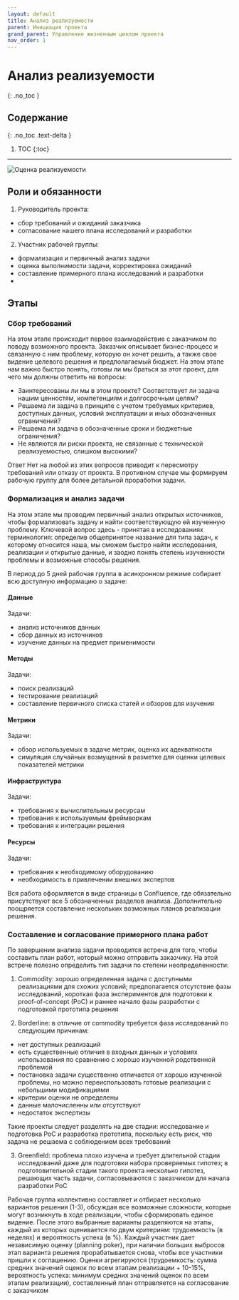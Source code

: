 ```yaml
---
layout: default
title: Анализ реализуемости
parent: Инициация проекта
grand_parent: Управление жизненным циклом проекта
nav_order: 1
---
```


# Анализ реализуемости
{: .no_toc }

## Содержание
{: .no_toc .text-delta }

1. TOC
{:toc}

---

![Оценка реализуемости](/READ-framework/assets/solvability_estimation.png)

## Роли и обязанности

1. Руководитель проекта:
 - сбор требований и ожиданий заказчика
 - согласование нашего плана исследований и разработки

2. Участник рабочей группы:
 - формализация и первичный анализ задачи
 - оценка выполнимости задачи, корректировка ожиданий
 - составление примерного плана исследований и разработки
 - 

## Этапы


### Сбор требований

На этом этапе происходит первое взаимодействие с заказчиком по поводу возможного проекта. Заказчик описывает бизнес-процесс и связанную с ним проблему, которую он хочет решить, а также свое видение целевого решения и предполагаемый бюджет. На этом этапе нам важно быстро понять, готовы ли мы браться за этот проект, для чего мы должны ответить на вопросы:

 - Заинтересованы ли мы в этом проекте? Соответствует ли задача нашим ценностям, компетенциям и долгосрочным целям?
 - Решаема ли задача в принципе с учетом требуемых критериев, доступных данных, условий эксплуатации и иных обозначенных ограничений?
 - Решаема ли задача в обозначенные сроки и бюджетные ограничения?
 - Не являются ли риски проекта, не связанные с технической реализуемостью, слишком высокими?

Ответ Нет на любой из этих вопросов приводит к пересмотру требований или отказу от проекта. В противном случае мы формируем рабочую группу для более детальной проработки задачи.

### Формализация и анализ задачи

На этом этапе мы проводим первичный анализ открытых источников, чтобы формализовать задачу и найти соответствующую ей изученную проблему. Ключевой вопрос здесь - принятая в исследованиях терминология: определив общепринятое название для типа задач, к которому относится наша, мы сможем быстро найти исследования, реализации и открытые данные, и заодно понять степень изученности проблемы и возможные способы решения.

В период до 5 дней рабочая группа в асинхронном режиме собирает всю доступную информацию о задаче:

#### Данные
Задачи:
 - анализ источников данных
 - сбор данных из источников
 - изучение данных на предмет применимости

#### Методы
Задачи:
 - поиск реализаций
 - тестирование реализаций
 - составление первичного списка статей и обзоров для изучения

#### Метрики
Задачи:
 - обзор используемых в задаче метрик, оценка их адекватности
 - симуляция случайных возмущений в разметке для оценки целевых показателей метрики

#### Инфраструктура
Задачи:
 - требования к вычислительным ресурсам
 - требования к используемым фреймворкам
 - требования к интеграции решения

#### Ресурсы
Задачи:
 - требования к необходимому оборудованию
 - необходимость в привлечении внешних экспертов

Вся работа оформляется в виде страницы в Confluence, где обязательно присутствуют все 5 обозначенных разделов анализа. Дополнительно поощряется составление нескольких возможных планов реализации решения.

### Составление и согласование примерного плана работ

По завершении анализа задачи проводится встреча для того, чтобы составить план работ, который можно отправить заказчику. На этой встрече полезно определить тип задачи по степени неопределенности:

 1. Commodity: хорошо определенная задача с доступными реализациями для схожих условий; предполагается отсутствие фазы исследований, короткая фаза экспериментов для подготовки к proof-of-concept (PoC) и раннее начало фазы разработки с подготовкой прототипа решения

 2. Borderline: в отличие от commodity требуется фаза исследований по следующим причинам:

  - нет доступных реализаций
  - есть существенные отличия в входных данных и условиях использования по сравнению с хорошо изученной родственной проблемой
  - постановка задачи существенно отличается от хорошо изученной проблемы, но можно переиспользовать готовые реализации с небольшими модификациями
  - критерии оценки не определены
  - данные малочисленны или отсутствуют
  - недостаток экспертизы

Такие проекты следует разделять на две стадии: исследование и подготовка PoC и разработка прототипа, поскольку есть риск, что задача не решаема с соблюдением всех требований

3. Greenfield: проблема плохо изучена и требует длительной стадии исследований даже для подготовки набора проверяемых гипотез; в подготовительной стадии такого проекта несколько гипотез, решающих часть задачи, согласовываются с заказчиком для начала разработки PoC

Рабочая группа коллективно составляет и отбирает несколько вариантов решения (1-3), обсуждая все возможные сложности, которые могут возникнуть в ходе реализации, чтобы сформировать единое видение. После этого выбранные варианты разделяются на этапы, каждый из которых оценивается по двум критериям: трудоемкость (в неделях) и вероятность успеха (в %). Каждый участник дает независимую оценку (planning poker), при наличии больших выбросов этап варианта решения прорабатывается снова, чтобы все участники пришли к соглашению. Оценки агрегируются (трудоемкость: сумма средних значений оценок по всем этапам реализации + 10-15%, вероятность успеха: минимум средних значений оценок по всем этапам реализации), составленный план отправляется на согласование с заказчиком
